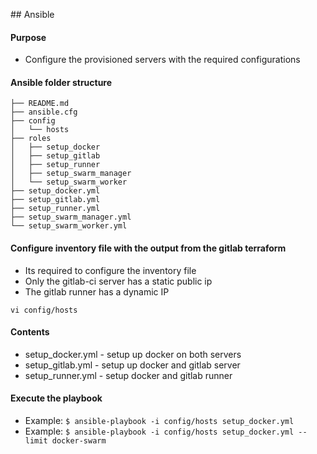 ## Ansible


#### Purpose
* Configure the provisioned servers with the required configurations

#### Ansible folder structure

```
├── README.md
├── ansible.cfg
├── config
│   └── hosts
├── roles
│   ├── setup_docker
│   ├── setup_gitlab
│   ├── setup_runner
│   ├── setup_swarm_manager
│   └── setup_swarm_worker
├── setup_docker.yml
├── setup_gitlab.yml
├── setup_runner.yml
├── setup_swarm_manager.yml
└── setup_swarm_worker.yml
```

#### Configure inventory file with the output from the gitlab terraform
* Its required to configure the inventory file
* Only the gitlab-ci server has a static public ip
* The gitlab runner has a dynamic IP

```
vi config/hosts
```

#### Contents

* setup_docker.yml - setup up docker on both servers
* setup_gitlab.yml - setup up docker and gitlab server
* setup_runner.yml - setup docker and gitlab runner

#### Execute the playbook
* Example: ```$ ansible-playbook -i config/hosts setup_docker.yml```
* Example: ```$ ansible-playbook -i config/hosts setup_docker.yml --limit docker-swarm```
